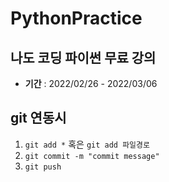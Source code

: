 # PythonPractice

## 나도 코딩 파이썬 무료 강의
- **기간** : 2022/02/26 - 2022/03/06

## git 연동시
1. `git add *`  혹은 `git add 파일경로`
2. `git commit -m "commit message"`
3. `git push`
